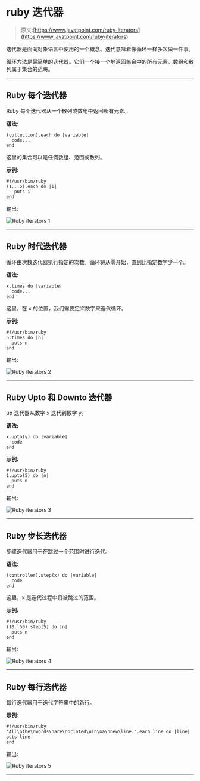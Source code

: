 # ruby 迭代器

> 原文:[https://www.javatpoint.com/ruby-iterators](https://www.javatpoint.com/ruby-iterators)

迭代器是面向对象语言中使用的一个概念。迭代意味着像循环一样多次做一件事。

循环方法是最简单的迭代器。它们一个接一个地返回集合中的所有元素。数组和散列属于集合的范畴。

* * *

## Ruby 每个迭代器

Ruby 每个迭代器从一个散列或数组中返回所有元素。

**语法:**

```
(collection).each do |variable|
  code...
end

```

这里的集合可以是任何数组、范围或散列。

**示例:**

```
#!/usr/bin/ruby 
(1...5).each do |i| 
   puts i 
end 

```

输出:

![Ruby iterators 1](../Images/dbaa546b463d6ee2507489a27b20706e.png)

* * *

## Ruby 时代迭代器

循环由次数迭代器执行指定的次数。循环将从零开始，直到比指定数字少一个。

**语法:**

```
x.times do |variable|
  code...
end

```

这里，在 x 的位置，我们需要定义数字来迭代循环。

**示例:**

```
#!/usr/bin/ruby 
5.times do |n| 
  puts n 
end 

```

输出:

![Ruby iterators 2](../Images/269b082be307d1f34004d566e568c0c4.png)

* * *

## Ruby Upto 和 Downto 迭代器

up 迭代器从数字 x 迭代到数字 y。

**语法:**

```
x.upto(y) do |variable|
  code
end

```

**示例:**

```
#!/usr/bin/ruby 
1.upto(5) do |n| 
  puts n 
end

```

输出:

![Ruby iterators 3](../Images/5411875ca2a75ffc6f4300010fd4d3eb.png)

* * *

## Ruby 步长迭代器

步骤迭代器用于在跳过一个范围时进行迭代。

**语法:**

```
(controller).step(x) do |variable|
  code
end

```

这里，x 是迭代过程中将被跳过的范围。

**示例:**

```
#!/usr/bin/ruby 
(10..50).step(5) do |n| 
  puts n 
end

```

输出:

![Ruby iterators 4](../Images/e057e20780d72e8669f889b3564f69df.png)

* * *

## Ruby 每行迭代器

每行迭代器用于迭代字符串中的新行。

**示例:**

```
#!/usr/bin/ruby 
"All\nthe\nwords\nare\nprinted\nin\na\nnew\line.".each_line do |line| 
puts line 
end

```

输出:

![Ruby iterators 5](../Images/56d84a0401d3d03410a46fef0ea5ef54.png)

* * *